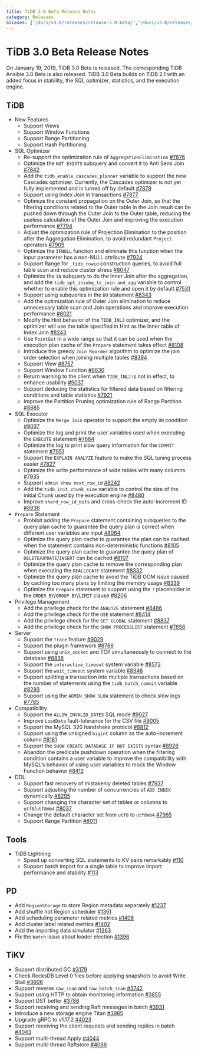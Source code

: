 ```yaml
---
title: TiDB 3.0 Beta Release Notes
category: Releases
aliases: ['/docs/v3.0/releases/release-3.0-beta/','/docs/v3.0/releases/3.0beta/','/docs/releases/3.0beta/']
---
```


# TiDB 3.0 Beta Release Notes

On January 19, 2019, TiDB 3.0 Beta is released. The corresponding TiDB Ansible 3.0 Beta is also released. TiDB 3.0 Beta builds on TiDB 2.1 with an added focus in stability, the SQL optimizer, statistics, and the execution engine.

## TiDB

+ New Features
    - Support Views
    - Support Window Functions
    - Support Range Partitioning
    - Support Hash Partitioning
+ SQL Optimizer
    - Re-support the optimization rule of `AggregationElimination` [#7676](https://github.com/pingcap/tidb/pull/7676)
    - Optimize the `NOT EXISTS` subquery and convert it to Anti Semi Join [#7842](https://github.com/pingcap/tidb/pull/7842)
    - Add the `tidb_enable_cascades_planner` variable to support the new Cascades optimizer. Currently, the Cascades optimizer is not yet fully implemented and is turned off by default [#7879](https://github.com/pingcap/tidb/pull/7879)
    - Support using Index Join in transactions [#7877](https://github.com/pingcap/tidb/pull/7877)
    - Optimize the constant propagation on the Outer Join, so that the filtering conditions related to the Outer table in the Join result can be pushed down through the Outer Join to the Outer table, reducing the useless calculation of the Outer Join and improving the execution performance [#7794](https://github.com/pingcap/tidb/pull/7794)
    - Adjust the optimization rule of Projection Elimination to the position after the Aggregation Elimination, to avoid redundant `Project` operators [#7909](https://github.com/pingcap/tidb/pull/7909)
    - Optimize the `IFNULL` function and eliminate this function when the input parameter has a non-NULL attribute [#7924](https://github.com/pingcap/tidb/pull/7924)
    - Support Range for `_tidb_rowid` construction queries, to avoid full table scan and reduce cluster stress [#8047](https://github.com/pingcap/tidb/pull/8047)
    - Optimize the `IN` subquery to do the Inner Join after the aggregation, and add the `tidb_opt_insubq_to_join_and_agg` variable to control whether to enable this optimization rule and open it by default [#7531](https://github.com/pingcap/tidb/pull/7531)
    - Support using subqueries in the `DO` statement [#8343](https://github.com/pingcap/tidb/pull/8343)
    - Add the optimization rule of Outer Join elimination to reduce unnecessary table scan and Join operations and improve execution performance [#8021](https://github.com/pingcap/tidb/pull/8021)
    - Modify the Hint behavior of the `TIDB_INLJ` optimizer, and the optimizer will use the table specified in Hint as the Inner table of Index Join [#8243](https://github.com/pingcap/tidb/pull/8243)
    - Use `PointGet` in a wide range so that it can be used when the execution plan cache of the `Prepare` statement takes effect [#8108](https://github.com/pingcap/tidb/pull/8108)
    - Introduce the greedy `Join Reorder` algorithm to optimize the join order selection when joining multiple tables [#8394](https://github.com/pingcap/tidb/pull/8394)
    - Support View [#8757](https://github.com/pingcap/tidb/pull/8757)
    - Support Window Function [#8630](https://github.com/pingcap/tidb/pull/8630)
    - Return warning to the client when `TIDB_INLJ` is not in effect, to enhance usability [#9037](https://github.com/pingcap/tidb/pull/9037)
    - Support deducing the statistics for filtered data based on filtering conditions and table statistics [#7921](https://github.com/pingcap/tidb/pull/7921)
    - Improve the Partition Pruning optimization rule of Range Partition [#8885](https://github.com/pingcap/tidb/pull/8885)
+ SQL Executor
    - Optimize the `Merge Join` operator to support the empty `ON` condition [#9037](https://github.com/pingcap/tidb/pull/9037)
    - Optimize the log and print the user variables used when executing the `EXECUTE` statement [#7684](https://github.com/pingcap/tidb/pull/7684)
    - Optimize the log to print slow query information for the `COMMIT` statement [#7951](https://github.com/pingcap/tidb/pull/7951)
    - Support the `EXPLAIN ANALYZE` feature to make the SQL tuning process easier [#7827](https://github.com/pingcap/tidb/pull/7827)
    - Optimize the write performance of wide tables with many columns [#7935](https://github.com/pingcap/tidb/pull/7935)
    - Support `admin show next_row_id` [#8242](https://github.com/pingcap/tidb/pull/8242)
    - Add the `tidb_init_chunk_size` variable to control the size of the initial Chunk used by the execution engine [#8480](https://github.com/pingcap/tidb/pull/8480)
    - Improve `shard_row_id_bits` and cross-check the auto-increment ID [#8936](https://github.com/pingcap/tidb/pull/8936)
+ `Prepare` Statement
    - Prohibit adding the `Prepare` statement containing subqueries to the query plan cache to guarantee the query plan is correct when different user variables are input [#8064](https://github.com/pingcap/tidb/pull/8064)
    - Optimize the query plan cache to guarantee the plan can be cached when the statement contains non-deterministic functions [#8105](https://github.com/pingcap/tidb/pull/8105)
    - Optimize the query plan cache to guarantee the query plan of `DELETE`/`UPDATE`/`INSERT` can be cached [#8107](https://github.com/pingcap/tidb/pull/8107)
    - Optimize the query plan cache to remove the corresponding plan when executing the `DEALLOCATE` statement [#8332](https://github.com/pingcap/tidb/pull/8332)
    - Optimize the query plan cache to avoid the TiDB OOM issue caused by caching too many plans by limiting the memory usage [#8339](https://github.com/pingcap/tidb/pull/8339)
    - Optimize the `Prepare` statement to support using the `?` placeholder in the `ORDER BY`/`GROUP BY`/`LIMIT` clause [#8206](https://github.com/pingcap/tidb/pull/8206)
+ Privilege Management
    - Add the privilege check for the `ANALYZE` statement [#8486](https://github.com/pingcap/tidb/pull/8486)
    - Add the privilege check for the `USE` statement [#8414](https://github.com/pingcap/tidb/pull/8418)
    - Add the privilege check for the `SET GLOBAL` statement [#8837](https://github.com/pingcap/tidb/pull/8837)
    - Add the privilege check for the `SHOW PROCESSLIST` statement [#7858](https://github.com/pingcap/tidb/pull/7858)
+ Server
    - Support the `Trace` feature [#9029](https://github.com/pingcap/tidb/pull/9029)
    - Support the plugin framework [#8788](https://github.com/pingcap/tidb/pull/8788)
    - Support using `unix_socket` and TCP simultaneously to connect to the database [#8836](https://github.com/pingcap/tidb/pull/8836)
    - Support the `interactive_timeout` system variable [#8573](https://github.com/pingcap/tidb/pull/8573)
    - Support the `wait_timeout` system variable [#8346](https://github.com/pingcap/tidb/pull/8346)
    - Support splitting a transaction into multiple transactions based on the number of statements using the `tidb_batch_commit` variable [#8293](https://github.com/pingcap/tidb/pull/8293)
    - Support using the `ADMIN SHOW SLOW` statement to check slow logs [#7785](https://github.com/pingcap/tidb/pull/7785)
+ Compatibility
    - Support the `ALLOW_INVALID_DATES` SQL mode [#9027](https://github.com/pingcap/tidb/pull/9027)
    - Improve `LoadData` fault-tolerance for the CSV file [#9005](https://github.com/pingcap/tidb/pull/9005)
    - Support the MySQL 320 handshake protocol [#8812](https://github.com/pingcap/tidb/pull/8812)
    - Support using the unsigned `bigint` column as the auto-increment column [#8181](https://github.com/pingcap/tidb/pull/8181)
    - Support the `SHOW CREATE DATABASE IF NOT EXISTS` syntax [#8926](https://github.com/pingcap/tidb/pull/8926)
    - Abandon the predicate pushdown operation when the filtering condition contains a user variable to improve the compatibility with MySQL’s behavior of using user variables to mock the Window Function behavior [#8412](https://github.com/pingcap/tidb/pull/8412)
+ DDL
    - Support fast recovery of mistakenly deleted tables [#7937](https://github.com/pingcap/tidb/pull/7937)
    - Support adjusting the number of concurrencies of `ADD INDEX` dynamically [#8295](https://github.com/pingcap/tidb/pull/8295)
    - Support changing the character set of tables or columns to `utf8`/`utf8mb4` [#8037](https://github.com/pingcap/tidb/pull/8037)
    - Change the default character set from `utf8` to `utf8mb4` [#7965](https://github.com/pingcap/tidb/pull/7965)
    - Support Range Partition [#8011](https://github.com/pingcap/tidb/pull/8011)

## Tools

+ TiDB Lightning
    - Speed up converting SQL statements to KV pairs remarkably [#110](https://github.com/pingcap/tidb-lightning/pull/110)
    - Support batch import for a single table to improve import performance and stability [#113](https://github.com/pingcap/tidb-lightning/pull/113)

## PD

- Add `RegionStorage` to store Region metadata separately [#1237](https://github.com/pingcap/pd/pull/1237)
- Add shuffle hot Region scheduler [#1361](https://github.com/pingcap/pd/pull/1361)
- Add scheduling parameter related metrics [#1406](https://github.com/pingcap/pd/pull/1406)
- Add cluster label related metrics [#1402](https://github.com/pingcap/pd/pull/1402)
- Add the importing data simulator [#1263](https://github.com/pingcap/pd/pull/1263)
- Fix the `Watch` issue about leader election [#1396](https://github.com/pingcap/pd/pull/1396)

## TiKV

- Support distributed GC [#3179](https://github.com/tikv/tikv/pull/3179)
- Check RocksDB Level 0 files before applying snapshots to avoid Write Stall [#3606](https://github.com/tikv/tikv/pull/3606)
- Support reverse `raw_scan` and `raw_batch_scan` [#3742](https://github.com/tikv/tikv/pull/3724)
- Support using HTTP to obtain monitoring information [#3855](https://github.com/tikv/tikv/pull/3855)
- Support DST better [#3786](https://github.com/tikv/tikv/pull/3786)
- Support receiving and sending Raft messages in batch [#3931](https://github.com/tikv/tikv/pull/3913)
- Introduce a new storage engine Titan [#3985](https://github.com/tikv/tikv/pull/3985)
- Upgrade gRPC to v1.17.2 [#4023](https://github.com/tikv/tikv/pull/4023)
- Support receiving the client requests and sending replies in batch [#4043](https://github.com/tikv/tikv/pull/4043)
- Support multi-thread Apply [#4044](https://github.com/tikv/tikv/pull/4044)
- Support multi-thread Raftstore [#4066](https://github.com/tikv/tikv/pull/4066)
